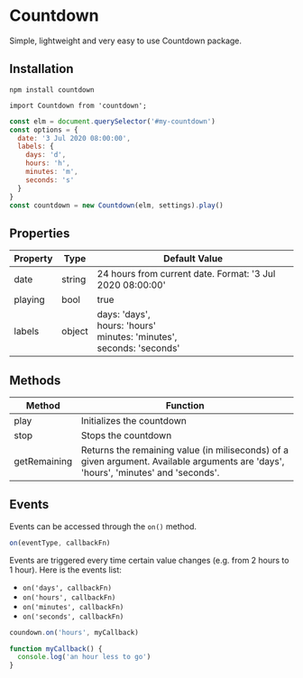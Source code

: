 # Countdown
Simple, lightweight and very easy to use Countdown package.

## Installation
```
npm install countdown

import Countdown from 'countdown';
```

```javascript
const elm = document.querySelector('#my-countdown')
const options = {
  date: '3 Jul 2020 08:00:00',
  labels: {
    days: 'd',
    hours: 'h',
    minutes: 'm',
    seconds: 's'
  }
}
const countdown = new Countdown(elm, settings).play()
```

## Properties
Property | Type | Default Value
-|-|-
date | string | 24 hours from current date. Format: '3 Jul 2020 08:00:00'
playing | bool | true
labels | object | days: 'days',<br>hours: 'hours'<br>minutes: 'minutes',<br>seconds: 'seconds'

## Methods
Method | Function
-| -
play | Initializes the countdown
stop | Stops the countdown
getRemaining | Returns the remaining value (in miliseconds) of a given argument. Available arguments are 'days', 'hours', 'minutes' and 'seconds'.

## Events
Events can be accessed through the ```on()``` method.
```javascript
on(eventType, callbackFn)
```
Events are triggered every time certain value changes (e.g. from 2 hours to 1 hour). Here is the events list:
 - `on('days', callbackFn)`
 - `on('hours', callbackFn)`
 - `on('minutes', callbackFn)`
 - `on('seconds', callbackFn)`
```javascript
coundown.on('hours', myCallback)

function myCallback() {
  console.log('an hour less to go')
}
```